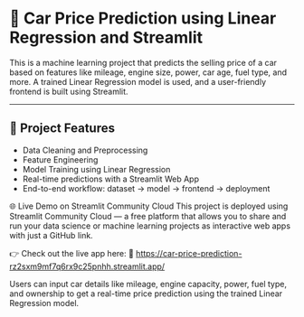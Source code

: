 # 🚗 Car Price Prediction using Linear Regression and Streamlit

This is a machine learning project that predicts the selling price of a car based on features like mileage, engine size, power, car age, fuel type, and more. A trained Linear Regression model is used, and a user-friendly frontend is built using Streamlit.

---

## 📌 Project Features

- Data Cleaning and Preprocessing
- Feature Engineering 
- Model Training using Linear Regression
- Real-time predictions with a Streamlit Web App
- End-to-end workflow: dataset → model → frontend → deployment

🌐 Live Demo on Streamlit Community Cloud
This project is deployed using Streamlit Community Cloud — a free platform that allows you to share and run your data science or machine learning projects as interactive web apps with just a GitHub link.

👉 Check out the live app here:
🔗 https://car-price-prediction-rz2sxm9mf7q6rx9c25pnhh.streamlit.app/

Users can input car details like mileage, engine capacity, power, fuel type, and ownership to get a real-time price prediction using the trained Linear Regression model.
